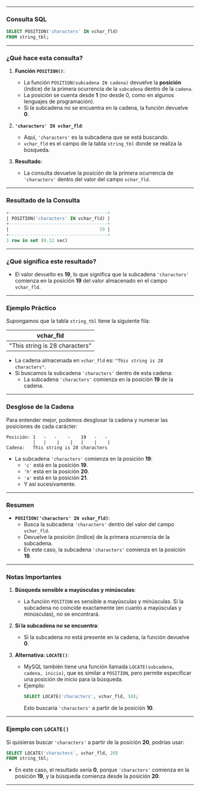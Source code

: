 
---

### **Consulta SQL**

```sql
SELECT POSITION('characters' IN vchar_fld)
FROM string_tbl;
```

---

### **¿Qué hace esta consulta?**

1. **Función `POSITION()`**:
    - La función `POSITION(subcadena IN cadena)` devuelve la **posición** (índice) de la primera ocurrencia de la `subcadena` dentro de la `cadena`.
    - La posición se cuenta desde **1** (no desde 0, como en algunos lenguajes de programación).
    - Si la subcadena no se encuentra en la cadena, la función devuelve **0**.

2. **`'characters' IN vchar_fld`**:
    - Aquí, `'characters'` es la subcadena que se está buscando.
    - `vchar_fld` es el campo de la tabla `string_tbl` donde se realiza la búsqueda.

3. **Resultado**:
    - La consulta devuelve la posición de la primera ocurrencia de `'characters'` dentro del valor del campo `vchar_fld`.

---

### **Resultado de la Consulta**

```sql
+-------------------------------------+
| POSITION('characters' IN vchar_fld) |
+-------------------------------------+
|                                  19 |
+-------------------------------------+
1 row in set (0.12 sec)
```

---

### **¿Qué significa este resultado?**

- El valor devuelto es **19**, lo que significa que la subcadena `'characters'` comienza en la posición **19** del valor almacenado en el campo `vchar_fld`.

---

### **Ejemplo Práctico**

Supongamos que la tabla `string_tbl` tiene la siguiente fila:

| vchar_fld                                      |
|------------------------------------------------|
| "This string is 28 characters" |

- La cadena almacenada en `vchar_fld` es: `"This string is 28 characters"`.
- Si buscamos la subcadena `'characters'` dentro de esta cadena:
    - La subcadena `'characters'` comienza en la posición **19** de la cadena.

---

### **Desglose de la Cadena**

Para entender mejor, podemos desglosar la cadena y numerar las posiciones de cada carácter:

```
Posición: 1   -   -    -    19   -   -   
          |   |    |    |   |    |    |    
Cadena:   This string is 28 characters
```

- La subcadena `'characters'` comienza en la posición **19**:
    - `'c'` está en la posición **19**.
    - `'h'` está en la posición **20**.
    - `'a'` está en la posición **21**.
    - Y así sucesivamente.

---

### **Resumen**

- **`POSITION('characters' IN vchar_fld)`**:
    - Busca la subcadena `'characters'` dentro del valor del campo `vchar_fld`.
    - Devuelve la posición (índice) de la primera ocurrencia de la subcadena.
    - En este caso, la subcadena `'characters'` comienza en la posición **19**.

---

### **Notas Importantes**

1. **Búsqueda sensible a mayúsculas y minúsculas**:
    - La función `POSITION` es sensible a mayúsculas y minúsculas. Si la subcadena no coincide exactamente (en cuanto a mayúsculas y minúsculas), no se encontrará.

2. **Si la subcadena no se encuentra**:
    - Si la subcadena no está presente en la cadena, la función devuelve **0**.

3. **Alternativa: `LOCATE()`**:
    - MySQL también tiene una función llamada `LOCATE(subcadena, cadena, inicio)`, que es similar a `POSITION`, pero permite especificar una posición de inicio para la búsqueda.
    - Ejemplo:
      ```sql
      SELECT LOCATE('characters', vchar_fld, 10);
      ```
      Esto buscaría `'characters'` a partir de la posición **10**.

---

### **Ejemplo con `LOCATE()`**

Si quisieras buscar `'characters'` a partir de la posición **20**, podrías usar:

```sql
SELECT LOCATE('characters', vchar_fld, 20)
FROM string_tbl;
```

- En este caso, el resultado sería **0**, porque `'characters'` comienza en la posición **19**, y la búsqueda comienza desde la posición **20**.

---

